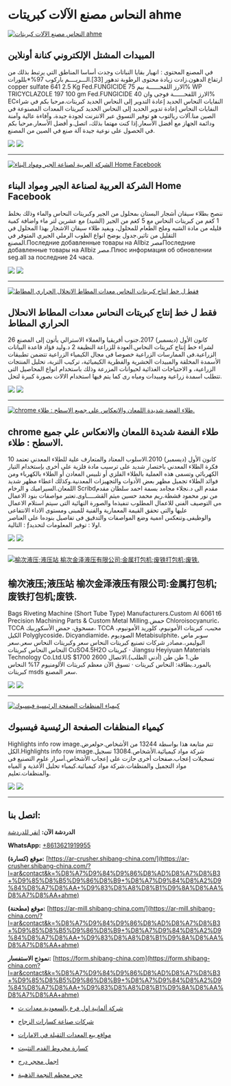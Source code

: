 # النحاس مصنع الآلات كبريتات ahme

<a href="https://swt.shibang-china.com/?l=ar&img&k=%D8%A7%D9%84%D9%86%D8%AD%D8%A7%D8%B3+%D9%85%D8%B5%D9%86%D8%B9+%D8%A7%D9%84%D8%A2%D9%84%D8%A7%D8%AA+%D9%83%D8%A8%D8%B1%D9%8A%D8%AA%D8%A7%D8%AA+ahme" target="_blank">![النحاس مصنع الآلات كبريتات ahme](http://static.shibang-china.com/all-800x300/169.jpg)</a>

## المبيدات المشتل الإلكتروني كنانة أونلاين
في المصنع المحتوى : انهيار بقايا النباتات وجدت أساسا المناطق التي يرتبط بذلك من ارتفاع الدهون.زادت زيادة محتوى الرطوبة تدهور [33].الـــريــــم باركوب 97%*بللورات copper sulfate 641 2.5 Kg Fed.FUNGICIDE الارز اللفحــــــة بيم 75% WP TRICYCLAZOLE 197 100 gm Fed.FUNGICIDE الارز اللفحــــــة فوجى وان 40% ECالنفايات النحاس الحديد إعادة التدوير إلى النحاس الحديد كبريتات.مرحبا بكم في شراء النفايات النحاس إعادة تدوير الحديد إلى النحاس الحديد كبريتات المعدات المصنوعة في الصين منا.آلات ريالتوب هو توفير التسوق عبر الانترنت لجودة جيدة، وآفاءة عالية وآمنة ودائمة الجهاز مع أفضل الأسعار.إذا كنت مهتما بذلك، اتصل.و أفضل الأسعار.مرحبا بكم في الحصول على نوعية جيدة آلة صنع في الصين من المصنع.


<a href="https://whatsapp.shibangsoft.com/WhatsApp.php" target="_blank" title="WhatsApp">![](http://static.shibang-china.com/icon/whatsapp.png)</a> <a href="https://swt.shibang-china.com/?l=ar&icon&k=%D8%A7%D9%84%D9%86%D8%AD%D8%A7%D8%B3+%D9%85%D8%B5%D9%86%D8%B9+%D8%A7%D9%84%D8%A2%D9%84%D8%A7%D8%AA+%D9%83%D8%A8%D8%B1%D9%8A%D8%AA%D8%A7%D8%AA+ahme" target="_blank">![](http://static.shibang-china.com/icon/chat-ar.png)</a>

---

<a href="https://swt.shibang-china.com/?l=ar&img&k=%D8%A7%D9%84%D9%86%D8%AD%D8%A7%D8%B3+%D9%85%D8%B5%D9%86%D8%B9+%D8%A7%D9%84%D8%A2%D9%84%D8%A7%D8%AA+%D9%83%D8%A8%D8%B1%D9%8A%D8%AA%D8%A7%D8%AA+ahme" target="_blank">![الشركة العربية لصناعة الجير ومواد البناء Home Facebook](http://static.shibang-china.com/all-800x300/1099.jpg)</a>

## الشركة العربية لصناعة الجير ومواد البناء Home Facebook
ننصح بطلاء سيقان أشجار البستان بمحلول من الجير وكبريتات النحاس والماء وذلك بخلط 1 كغم من كبريتات النحاس مع 5 كغم من الجير (الشيد) مع عشرين لتر ماء واضافة كمية قليله من مادة الشبه وملح الطعام للمحلول، ويفيد طلاء سيقان الاشجار بهذا المحلول في التقليل من تاثير.جدول يوضح انواع الطوب الرملي الجيري المتوفر في المصنع.Последние добавленные товары на Allbiz مصرПоследние добавленные товары на Allbiz مصر.Плюс информация об обновлении seg.all за последние 24 часа.


<a href="https://whatsapp.shibangsoft.com/WhatsApp.php" target="_blank" title="WhatsApp">![](http://static.shibang-china.com/icon/whatsapp.png)</a> <a href="https://swt.shibang-china.com/?l=ar&icon&k=%D8%A7%D9%84%D9%86%D8%AD%D8%A7%D8%B3+%D9%85%D8%B5%D9%86%D8%B9+%D8%A7%D9%84%D8%A2%D9%84%D8%A7%D8%AA+%D9%83%D8%A8%D8%B1%D9%8A%D8%AA%D8%A7%D8%AA+ahme" target="_blank">![](http://static.shibang-china.com/icon/chat-ar.png)</a>

---

<a href="https://swt.shibang-china.com/?l=ar&img&k=%D8%A7%D9%84%D9%86%D8%AD%D8%A7%D8%B3+%D9%85%D8%B5%D9%86%D8%B9+%D8%A7%D9%84%D8%A2%D9%84%D8%A7%D8%AA+%D9%83%D8%A8%D8%B1%D9%8A%D8%AA%D8%A7%D8%AA+ahme" target="_blank">![فقط ل خط إنتاج كبريتات النحاس معدات المطاط الانحلال الحراري المطاط](http://static.shibang-china.com/all-800x300/57.jpg)</a>

## فقط ل خط إنتاج كبريتات النحاس معدات المطاط الانحلال الحراري المطاط
26 كانون الأول (ديسمبر) 2017.جنوب أفريقيا والعملاء الاسترالي يأتون إلى المصنع لشراء خط إنتاج كبريتات النحاس.العودة للزراعة النظيفة 2 د.وليد فؤاد قاعدة البيانات الزراعية.فى الممارسات الزراعية خصوصا فى مجال الكيمياء الزراعية تتضمن تطبيقات الأسمدة المخلقة والمبيدات الحشرية والفطرية الكيميائية، تركيب التربة، تحليل المنتجات الزراعية، و الاحتياجات الغذائية لحيوانات المزرعة وذلك باستخدام انواع المحاصيل التى تتطلب اسمدة زراعية ومبيدات ومياه رى كما يتم فيها استخدام الالات بصورة كبيرة لتحل.


<a href="https://whatsapp.shibangsoft.com/WhatsApp.php" target="_blank" title="WhatsApp">![](http://static.shibang-china.com/icon/whatsapp.png)</a> <a href="https://swt.shibang-china.com/?l=ar&icon&k=%D8%A7%D9%84%D9%86%D8%AD%D8%A7%D8%B3+%D9%85%D8%B5%D9%86%D8%B9+%D8%A7%D9%84%D8%A2%D9%84%D8%A7%D8%AA+%D9%83%D8%A8%D8%B1%D9%8A%D8%AA%D8%A7%D8%AA+ahme" target="_blank">![](http://static.shibang-china.com/icon/chat-ar.png)</a>

---

<a href="https://swt.shibang-china.com/?l=ar&img&k=%D8%A7%D9%84%D9%86%D8%AD%D8%A7%D8%B3+%D9%85%D8%B5%D9%86%D8%B9+%D8%A7%D9%84%D8%A2%D9%84%D8%A7%D8%AA+%D9%83%D8%A8%D8%B1%D9%8A%D8%AA%D8%A7%D8%AA+ahme" target="_blank">![chrome طلاء الفضة شديدة اللمعان والانعكاس علي جميع الاسطح : طلاء.](http://static.shibang-china.com/all-800x300/559.jpg)</a>

## chrome طلاء الفضة شديدة اللمعان والانعكاس علي جميع الاسطح : طلاء.
10 كانون الأول (ديسمبر) 2010.الاسلوب المعتاد والمتعارف علية للطلاء المعدني تعتمد فكرة الطلاء المعدني باختصار شديد على ترسيب مادة فلزية على أخرى بإستخدام التيار الكهربائي وتسمى هذه العملية بالطلاء الفلزي أو تلبيس المعادن أو الطلاء بالكهرباء ومن فوائد الطلاء تجميل مظهر بعض الأدوات والتجهيزات المعدنية.وكذلك اعطاء مظهر شديد اللمعان.السيراميك و الرخام Scribdﻣﻘﺪم اﻟﻰ د.ﻧﺠﻼء ﻣﺠﺎهﺪ ﺑﺴﻤﺔ اﺣﻤﺪ ﺳﻠﻄﺎن ﻣﻘﺪم ﻣﻦ ﻧﻮر ﻣﺤﻤﻮد ﻗﺸﻄﺔ.رﻳﻢ ﻣﺤﻤﺪ ﺣﺴﻴﻦ هﻴﺜﻢ اﻟﻘﺸـــــﺎوى.ﺗﻌﺘﺒﺮ ﻣﻮاﺻﻔﺎت ﺑﻨﻮد اﻻﻋﻤﺎل هﻰ اﻟﺘﻮﺻﻴﻒ اﻟﻔﻨﻰ ﻟﻼﻋﻤﺎل اﻟﻤﻄﻠﻮب ﺗﻨﻔﻴﺬهﺎ واﻟﺼﻮرة اﻟﻨﻬﺎﺋﻴﺔ اﻟﺘﻰ ﺳﻴﺘﻢ اﺳﺘﻼم اﻻﻋﻤﺎل ﻋﻠﻴﻬﺎ واﻟﺘﻰ ﺗﺤﻘﻖ اﻟﻘﻴﻤﺔ اﻟﻤﻌﻤﺎرﻳﺔ واﻟﻔﻨﻴﺔ ﻟﻠﻤﺒﻨﻰ وﻣﺴﺘﻮى اﻻداء اﻻﻧﺘﻔﺎﻋﻰ واﻟﻮﻇﻴﻔﻰ.وﺗﻨﻌﻜﺲ اهﻤﻴﺔ وﺿﻊ اﻟﻤﻮاﺻﻔﺎت واﻟﺘﺪﻗﻴﻖ ﻓﻰ ﺗﻔﺎﺻﻴﻞ ﺑﻨﻮدهﺎ ﻋﻠﻰ اﻟﻌﻨﺎﺻﺮ اﻟﺘﺎﻟﻴﺔ : ƒاوﻻ : ﺗﻮﻓﻴﺮ اﻟﻤﻌﻠﻮﻣﺎت ﻟﺘﺤﺪﻳﺪ.


<a href="https://whatsapp.shibangsoft.com/WhatsApp.php" target="_blank" title="WhatsApp">![](http://static.shibang-china.com/icon/whatsapp.png)</a> <a href="https://swt.shibang-china.com/?l=ar&icon&k=%D8%A7%D9%84%D9%86%D8%AD%D8%A7%D8%B3+%D9%85%D8%B5%D9%86%D8%B9+%D8%A7%D9%84%D8%A2%D9%84%D8%A7%D8%AA+%D9%83%D8%A8%D8%B1%D9%8A%D8%AA%D8%A7%D8%AA+ahme" target="_blank">![](http://static.shibang-china.com/icon/chat-ar.png)</a>

---

<a href="https://swt.shibang-china.com/?l=ar&img&k=%D8%A7%D9%84%D9%86%D8%AD%D8%A7%D8%B3+%D9%85%D8%B5%D9%86%D8%B9+%D8%A7%D9%84%D8%A2%D9%84%D8%A7%D8%AA+%D9%83%D8%A8%D8%B1%D9%8A%D8%AA%D8%A7%D8%AA+ahme" target="_blank">![榆次液压;液压站 榆次金泽液压有限公司:金属打包机;废铁打包机;废铁.](http://static.shibang-china.com/all-800x300/1189.jpg)</a>

## 榆次液压;液压站 榆次金泽液压有限公司:金属打包机;废铁打包机;废铁.
Bags Riveting Machine (Short Tube Type) Manufacturers.Custom Al 6061 t6 Precision Machining Parts &amp; Custom Metal Milling.حمض Chloroisocyanuric، TCCA مسحوق، حمض الأسكوربيك، TCCA محبب، كبريتات الأمونيوم، كلوريد الأمونيوم، الكيل Polyglycoside، Dicyandiamide، الصوديوم Metabisulphite، سوبر ماص البوليمر،.مصادر شركات تصنيع كبريتات النحاس سعر وكبريتات النحاس سعر.سعر النحاس النحاس كبريتات CuSO4.5H2O كبريتات &middot; Jiangsu Heyiyuan Materials Technology Co.Ltd.US $1700 2600 طن.1 طن طن (أدني الطلب).الاتصال بالمورد.بطاقة: النحاس كبريتات &middot; تسوق الآن معظم كبريتات الألومنيوم 17% النحاس كبريتات msds سعر المصنع.


<a href="https://whatsapp.shibangsoft.com/WhatsApp.php" target="_blank" title="WhatsApp">![](http://static.shibang-china.com/icon/whatsapp.png)</a> <a href="https://swt.shibang-china.com/?l=ar&icon&k=%D8%A7%D9%84%D9%86%D8%AD%D8%A7%D8%B3+%D9%85%D8%B5%D9%86%D8%B9+%D8%A7%D9%84%D8%A2%D9%84%D8%A7%D8%AA+%D9%83%D8%A8%D8%B1%D9%8A%D8%AA%D8%A7%D8%AA+ahme" target="_blank">![](http://static.shibang-china.com/icon/chat-ar.png)</a>

---

<a href="https://swt.shibang-china.com/?l=ar&img&k=%D8%A7%D9%84%D9%86%D8%AD%D8%A7%D8%B3+%D9%85%D8%B5%D9%86%D8%B9+%D8%A7%D9%84%D8%A2%D9%84%D8%A7%D8%AA+%D9%83%D8%A8%D8%B1%D9%8A%D8%AA%D8%A7%D8%AA+ahme" target="_blank">![كيمياء المنظفات الصفحة الرئيسية فيسبوك](http://static.shibang-china.com/all-800x300/443.jpg)</a>

## كيمياء المنظفات الصفحة الرئيسية فيسبوك
Highlights info row image.تتم متابعة هذا بواسطة 13244 من الأشخاص.حولعرض الكل.Highlights info row image.شركة مواد كيميائية.الأشخاص.13084 تسجيل تسجيلات إعجاب.صفحات أخرى حازت على إعجاب الأشخاص.أسرار علوم التصنيع فى مواد التجميل والمنظفات.شركة مواد كيميائية.كيمياء تحليل الأغذية و المياه والمنظفات.تعليم.

<a href="https://whatsapp.shibangsoft.com/WhatsApp.php" target="_blank" title="WhatsApp">![](http://static.shibang-china.com/icon/whatsapp.png)</a> <a href="https://swt.shibang-china.com/?l=ar&icon&k=%D8%A7%D9%84%D9%86%D8%AD%D8%A7%D8%B3+%D9%85%D8%B5%D9%86%D8%B9+%D8%A7%D9%84%D8%A2%D9%84%D8%A7%D8%AA+%D9%83%D8%A8%D8%B1%D9%8A%D8%AA%D8%A7%D8%AA+ahme" target="_blank">![](http://static.shibang-china.com/icon/chat-ar.png)</a>

---
## اتصل بنا:

**الدردشة الآن:** [انقر للدردشة](https://swt.shibang-china.com?l=ar&contact&k=%D8%A7%D9%84%D9%86%D8%AD%D8%A7%D8%B3+%D9%85%D8%B5%D9%86%D8%B9+%D8%A7%D9%84%D8%A2%D9%84%D8%A7%D8%AA+%D9%83%D8%A8%D8%B1%D9%8A%D8%AA%D8%A7%D8%AA+ahme)

**WhatsApp:**  [+8613621919955](https://whatsapp.shibangsoft.com/WhatsApp.php)

**موقع (كسارة):** [https://ar-crusher.shibang-china.com/](https://ar-crusher.shibang-china.com/?l=ar&contact&k=%D8%A7%D9%84%D9%86%D8%AD%D8%A7%D8%B3+%D9%85%D8%B5%D9%86%D8%B9+%D8%A7%D9%84%D8%A2%D9%84%D8%A7%D8%AA+%D9%83%D8%A8%D8%B1%D9%8A%D8%AA%D8%A7%D8%AA+ahme)

**موقع (مطحنة):** [https://ar-mill.shibang-china.com/](https://ar-mill.shibang-china.com/?l=ar&contact&k=%D8%A7%D9%84%D9%86%D8%AD%D8%A7%D8%B3+%D9%85%D8%B5%D9%86%D8%B9+%D8%A7%D9%84%D8%A2%D9%84%D8%A7%D8%AA+%D9%83%D8%A8%D8%B1%D9%8A%D8%AA%D8%A7%D8%AA+ahme)

**نموذج الاستفسار:** [https://form.shibang-china.com](https://form.shibang-china.com?l=ar&contact&k=%D8%A7%D9%84%D9%86%D8%AD%D8%A7%D8%B3+%D9%85%D8%B5%D9%86%D8%B9+%D8%A7%D9%84%D8%A2%D9%84%D8%A7%D8%AA+%D9%83%D8%A8%D8%B1%D9%8A%D8%AA%D8%A7%D8%AA+ahme)

* [شركة ألمانية اول فرع بالسعودية معدات ث](../21/%D8%B4%D8%B1%D9%83%D8%A9%20%D8%A3%D9%84%D9%85%D8%A7%D9%86%D9%8A%D8%A9%20%D8%A7%D9%88%D9%84%20%D9%81%D8%B1%D8%B9%20%D8%A8%D8%A7%D9%84%D8%B3%D8%B9%D9%88%D8%AF%D9%8A%D8%A9%20%D9%85%D8%B9%D8%AF%D8%A7%D8%AA%20%D8%AB.md)

* [شركات صناعة كسارات الزجاج](../22/%D8%B4%D8%B1%D9%83%D8%A7%D8%AA%20%D8%B5%D9%86%D8%A7%D8%B9%D8%A9%20%D9%83%D8%B3%D8%A7%D8%B1%D8%A7%D8%AA%20%D8%A7%D9%84%D8%B2%D8%AC%D8%A7%D8%AC.md)

* [مواقع بيع المعدات الثقيلة في الامارات](../21/%D9%85%D9%88%D8%A7%D9%82%D8%B9%20%D8%A8%D9%8A%D8%B9%20%D8%A7%D9%84%D9%85%D8%B9%D8%AF%D8%A7%D8%AA%20%D8%A7%D9%84%D8%AB%D9%82%D9%8A%D9%84%D8%A9%20%D9%81%D9%8A%20%D8%A7%D9%84%D8%A7%D9%85%D8%A7%D8%B1%D8%A7%D8%AA.md)

* [كسارة مخروط القدم التثبيت](../21/%D9%83%D8%B3%D8%A7%D8%B1%D8%A9%20%D9%85%D8%AE%D8%B1%D9%88%D8%B7%20%D8%A7%D9%84%D9%82%D8%AF%D9%85%20%D8%A7%D9%84%D8%AA%D8%AB%D8%A8%D9%8A%D8%AA.md)

* [اجمل محجر درج](../21/%D8%A7%D8%AC%D9%85%D9%84%20%D9%85%D8%AD%D8%AC%D8%B1%20%D8%AF%D8%B1%D8%AC.md)

* [حجر محطم النجمة الذهبية](../25/%D8%AD%D8%AC%D8%B1%20%D9%85%D8%AD%D8%B7%D9%85%20%D8%A7%D9%84%D9%86%D8%AC%D9%85%D8%A9%20%D8%A7%D9%84%D8%B0%D9%87%D8%A8%D9%8A%D8%A9.md)